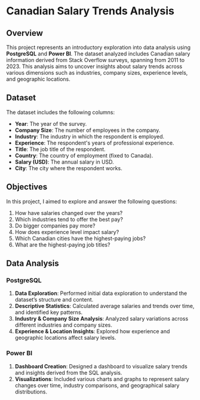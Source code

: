 # Canadian Salary Trends Analysis

## Overview

This project represents an introductory exploration into data analysis using **PostgreSQL** and **Power BI**. The dataset analyzed includes Canadian salary information derived from Stack Overflow surveys, spanning from 2011 to 2023. This analysis aims to uncover insights about salary trends across various dimensions such as industries, company sizes, experience levels, and geographic locations.

## Dataset

The dataset includes the following columns:
- **Year**: The year of the survey.
- **Company Size**: The number of employees in the company.
- **Industry**: The industry in which the respondent is employed.
- **Experience**: The respondent's years of professional experience.
- **Title**: The job title of the respondent.
- **Country**: The country of employment (fixed to Canada).
- **Salary (USD)**: The annual salary in USD.
- **City**: The city where the respondent works.

## Objectives

In this project, I aimed to explore and answer the following questions:

1. How have salaries changed over the years?
2. Which industries tend to offer the best pay?
3. Do bigger companies pay more?
4. How does experience level impact salary?
5. Which Canadian cities have the highest-paying jobs?
6. What are the highest-paying job titles?

## Data Analysis

### PostgreSQL

1. **Data Exploration**: Performed initial data exploration to understand the dataset’s structure and content.
2. **Descriptive Statistics**: Calculated average salaries and trends over time, and identified key patterns.
3. **Industry & Company Size Analysis**: Analyzed salary variations across different industries and company sizes.
4. **Experience & Location Insights**: Explored how experience and geographic locations affect salary levels.

### Power BI

1. **Dashboard Creation**: Designed a dashboard to visualize salary trends and insights derived from the SQL analysis.
2. **Visualizations**: Included various charts and graphs to represent salary changes over time, industry comparisons, and geographical salary distributions.


